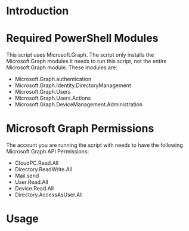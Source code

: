 # Introduction


# Required PowerShell Modules

This script uses Microsoft.Graph. The script only installs the Microsoft.Graph modules it needs to run this script, not the entire Microsoft.Graph module. These modules are:

- Microsoft.Graph.authentication 
- Microsoft.Graph.Identity.DirectoryManagement
- Microsoft.Graph.Users
- Microsoft.Graph.Users.Actions
- Microsoft.Graph.DeviceManagement.Administration


# Microsoft Graph Permissions

The account you are running the script with needs to have the following Microsoft Graph API Permissions:

- CloudPC.Read.All
- Directory.ReadWrite.All
- Mail.send
- User.Read.All 
- Device.Read.All
- Directory.AccessAsUser.All

# Usage

